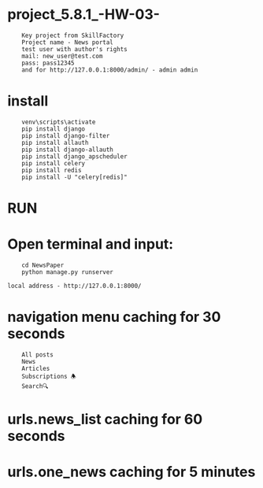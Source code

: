 # project_5.8.1_-HW-03-
        Key project from SkillFactory
        Project name - News portal
        test user with author's rights
        mail: new_user@test.com
        pass: pass12345
        and for http://127.0.0.1:8000/admin/ - admin admin

# install
        venv\scripts\activate
        pip install django
        pip install django-filter
        pip install allauth
        pip install django-allauth
        pip install django_apscheduler
        pip install celery
        pip install redis
        pip install -U "celery[redis]"
        
# RUN
# Open terminal and input:
        cd NewsPaper
        python manage.py runserver

    local address - http://127.0.0.1:8000/

# navigation menu caching for 30 seconds
        All posts
        News
        Articles
        Subscriptions 🕭
        Search🔍︎
# urls.news_list caching for 60 seconds

# urls.one_news caching for 5 minutes